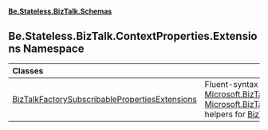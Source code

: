 #### [Be.Stateless.BizTalk.Schemas](README.md 'README')

## Be.Stateless.BizTalk.ContextProperties.Extensions Namespace

| Classes | |
| :--- | :--- |
| [BizTalkFactorySubscribablePropertiesExtensions](BizTalkFactorySubscribablePropertiesExtensions.md 'Be.Stateless.BizTalk.ContextProperties.Extensions.BizTalkFactorySubscribablePropertiesExtensions') | Fluent-syntax [Microsoft.BizTalk.Message.Interop.IBaseMessage](https://docs.microsoft.com/en-us/dotnet/api/Microsoft.BizTalk.Message.Interop.IBaseMessage 'Microsoft.BizTalk.Message.Interop.IBaseMessage') and [Microsoft.BizTalk.Message.Interop.IBaseMessageContext](https://docs.microsoft.com/en-us/dotnet/api/Microsoft.BizTalk.Message.Interop.IBaseMessageContext 'Microsoft.BizTalk.Message.Interop.IBaseMessageContext') helpers for [BizTalkFactoryProperties](BizTalkFactoryProperties.md 'Be.Stateless.BizTalk.ContextProperties.Subscribable.BizTalkFactoryProperties') context properties. |
